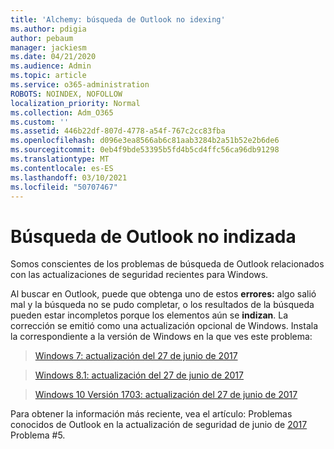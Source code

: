 ```yaml
---
title: 'Alchemy: búsqueda de Outlook no idexing'
ms.author: pdigia
author: pebaum
manager: jackiesm
ms.date: 04/21/2020
ms.audience: Admin
ms.topic: article
ms.service: o365-administration
ROBOTS: NOINDEX, NOFOLLOW
localization_priority: Normal
ms.collection: Adm_O365
ms.custom: ''
ms.assetid: 446b22df-807d-4778-a54f-767c2cc83fba
ms.openlocfilehash: d096e3ea8566ab6c81aab3284b2a51b52e2b6de6
ms.sourcegitcommit: 0eb4f9bde53395b5fd4b5cd4ffc56ca96db91298
ms.translationtype: MT
ms.contentlocale: es-ES
ms.lasthandoff: 03/10/2021
ms.locfileid: "50707467"
---
```

# <a name="outlook-search-not-indexing"></a>Búsqueda de Outlook no indizada

Somos conscientes de los problemas de búsqueda de Outlook relacionados con las actualizaciones de seguridad recientes para Windows.
  
Al buscar en Outlook, puede que obtenga uno de estos **errores:** algo salió mal y la búsqueda no se pudo completar, o los resultados de la búsqueda pueden estar incompletos porque los elementos aún se **indizan**. La corrección se emitió como una actualización opcional de Windows. Instala la correspondiente a la versión de Windows en la que ves este problema: 
  
> [Windows 7: actualización del 27 de junio de 2017](https://support.microsoft.com/topic/june-27-2017-kb4022168-preview-of-monthly-rollup-b8e847d5-3b84-367e-4dcb-cc7a25f06d40)
    
> [Windows 8.1: actualización del 27 de junio de 2017](https://support.microsoft.com/topic/june-27-2017-kb4022720-preview-of-monthly-rollup-b98970bb-6f11-46c3-8681-a6b85d5d8eb4)
    
> [Windows 10 Versión 1703: actualización del 27 de junio de 2017](https://support.microsoft.com/topic/compatibility-update-for-upgrading-to-windows-10-version-1703-june-27-2017-32a45f84-19d8-2535-029c-d083b5f6765e)
    
Para obtener la información más reciente, vea el artículo: Problemas conocidos de Outlook en la actualización de seguridad de junio de [2017](https://support.office.com/article/Outlook-known-issues-in-the-June-2017-security-updates-3F6DBFFD-8505-492D-B19F-B3B89369ED9B.aspx) Problema #5. 
  

